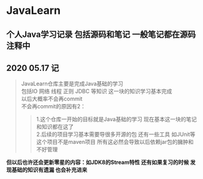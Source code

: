 # JavaLearn

## 个人Java学习记录 包括源码和笔记 一般笔记都在源码注释中

## 2020 05.17 记
> JavaLearn仓库主要是完成Java基础的学习<br>
> 包括IO 网络 线程 正则 JDBC 等知识 这一块的知识学习基本完成<br>
> 以后大概率不会再commit <br>
> 不会再commit的原因有2：<br>
>> 1.这个仓库一开始的目标就是Java基础的学习 现在基本这一块的笔记和知识都在这了<br>
>> 2.后续的项目学习基本需要导很多开源的包 还有一些工具 如JUnit等 这个项目不是maven项目 所有这必然会导致以后依赖jar包的臃肿和不好管理<br>

<strong>但以后也许还会更新零星的内容：如JDK8的Stream特性 还有如果复习的时候 发现基础的知识有遗漏 也会补充进来</strong>
